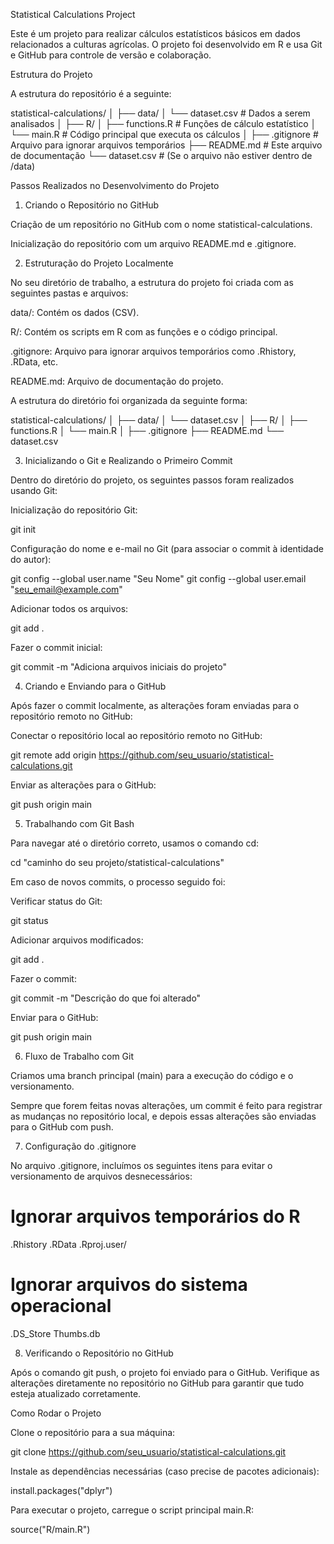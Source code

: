 Statistical Calculations Project

Este é um projeto para realizar cálculos estatísticos básicos em dados relacionados a culturas agrícolas. O projeto foi desenvolvido em R e usa Git e GitHub para controle de versão e colaboração.

Estrutura do Projeto

A estrutura do repositório é a seguinte:

statistical-calculations/
│
├── data/
│   └── dataset.csv        # Dados a serem analisados
│
├── R/
│   ├── functions.R        # Funções de cálculo estatístico
│   └── main.R             # Código principal que executa os cálculos
│
├── .gitignore             # Arquivo para ignorar arquivos temporários
├── README.md              # Este arquivo de documentação
└── dataset.csv            # (Se o arquivo não estiver dentro de /data)

Passos Realizados no Desenvolvimento do Projeto
1. Criando o Repositório no GitHub

Criação de um repositório no GitHub com o nome statistical-calculations.

Inicialização do repositório com um arquivo README.md e .gitignore.

2. Estruturação do Projeto Localmente

No seu diretório de trabalho, a estrutura do projeto foi criada com as seguintes pastas e arquivos:

data/: Contém os dados (CSV).

R/: Contém os scripts em R com as funções e o código principal.

.gitignore: Arquivo para ignorar arquivos temporários como .Rhistory, .RData, etc.

README.md: Arquivo de documentação do projeto.

A estrutura do diretório foi organizada da seguinte forma:

statistical-calculations/
│
├── data/
│   └── dataset.csv
│
├── R/
│   ├── functions.R
│   └── main.R
│
├── .gitignore
├── README.md
└── dataset.csv

3. Inicializando o Git e Realizando o Primeiro Commit

Dentro do diretório do projeto, os seguintes passos foram realizados usando Git:

Inicialização do repositório Git:

git init


Configuração do nome e e-mail no Git (para associar o commit à identidade do autor):

git config --global user.name "Seu Nome"
git config --global user.email "seu_email@example.com"


Adicionar todos os arquivos:

git add .


Fazer o commit inicial:

git commit -m "Adiciona arquivos iniciais do projeto"

4. Criando e Enviando para o GitHub

Após fazer o commit localmente, as alterações foram enviadas para o repositório remoto no GitHub:

Conectar o repositório local ao repositório remoto no GitHub:

git remote add origin https://github.com/seu_usuario/statistical-calculations.git


Enviar as alterações para o GitHub:

git push origin main

5. Trabalhando com Git Bash

Para navegar até o diretório correto, usamos o comando cd:

cd "caminho do seu projeto/statistical-calculations"


Em caso de novos commits, o processo seguido foi:

Verificar status do Git:

git status


Adicionar arquivos modificados:

git add .


Fazer o commit:

git commit -m "Descrição do que foi alterado"


Enviar para o GitHub:

git push origin main

6. Fluxo de Trabalho com Git

Criamos uma branch principal (main) para a execução do código e o versionamento.

Sempre que forem feitas novas alterações, um commit é feito para registrar as mudanças no repositório local, e depois essas alterações são enviadas para o GitHub com push.

7. Configuração do .gitignore

No arquivo .gitignore, incluímos os seguintes itens para evitar o versionamento de arquivos desnecessários:

# Ignorar arquivos temporários do R
.Rhistory
.RData
.Rproj.user/

# Ignorar arquivos do sistema operacional
.DS_Store
Thumbs.db

8. Verificando o Repositório no GitHub

Após o comando git push, o projeto foi enviado para o GitHub. Verifique as alterações diretamente no repositório no GitHub para garantir que tudo esteja atualizado corretamente.

Como Rodar o Projeto

Clone o repositório para a sua máquina:

git clone https://github.com/seu_usuario/statistical-calculations.git


Instale as dependências necessárias (caso precise de pacotes adicionais):

install.packages("dplyr")


Para executar o projeto, carregue o script principal main.R:

source("R/main.R")
